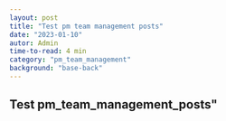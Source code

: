 ```yaml
---
layout: post
title: "Test pm team management posts"
date: "2023-01-10"
autor: Admin
time-to-read: 4 min
category: "pm_team_management"
background: "base-back"
---
```


## Test pm_team_management_posts"
